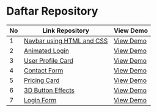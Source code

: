 # Daftar Repository

| No | Link Repository | View Demo |
|----|-----------------|------------|
| 1  | [Navbar using HTML and CSS](https://github.com/muhammadfariddd/Challenge-Project/tree/master/Navbar%20using%20HTML%20and%20CSS) | [View Demo](https://muhammadfariddd.github.io/Challenge-Project/Navbar%20using%20HTML%20and%20CSS/)
| 2  | [Animated Login](https://github.com/muhammadfariddd/Challenge-Project/tree/master/Animated%20Login) | [View Demo](https://muhammadfariddd.github.io/Challenge-Project/Animated%20Login/)
| 3  | [User Profile Card](https://github.com/muhammadfariddd/Challenge-Project/tree/master/User%20Profile%20Card) | [View Demo](https://muhammadfariddd.github.io/Challenge-Project/User%20Profile%20Card/)
| 4  | [Contact Form](https://github.com/muhammadfariddd/Challenge-Project/tree/master/Contact%20Form) | [View Demo](https://muhammadfariddd.github.io/Challenge-Project/Contact%20Form/)
| 5  | [Pricing Card](https://github.com/muhammadfariddd/Challenge-Project/tree/master/Pricing%20Card) | [View Demo](https://muhammadfariddd.github.io/Challenge-Project/Pricing%20Card/)
| 6  | [3D Button Effects](https://github.com/muhammadfariddd/Challenge-Project/tree/master/3D%20Buttons) | [View Demo](https://muhammadfariddd.github.io/Challenge-Project/3D%20Buttons/)
| 7  | [Login Form](https://github.com/muhammadfariddd/Challenge-Project/tree/master/Login%20Form) | [View Demo](https://muhammadfariddd.github.io/Challenge-Project/Login%20Form/)
